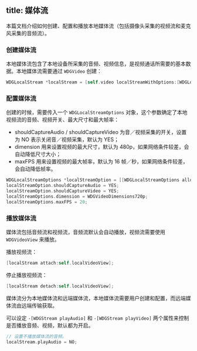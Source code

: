 title: 媒体流
---

本篇文档介绍如何创建、配置和播放本地媒体流（包括摄像头采集的视频流和麦克风采集的音频流）。


### 创建媒体流

本地媒体流包含了本地设备所采集的音频、视频信息，是视频通话所需要的基本数据。本地媒体流需要通过 `WDGVideo` 创建：

```objectivec
WDGLocalStream *localStream = [self.video localStreamWithOptions:[WDGLocalStreamOptions new]];
```

### 配置媒体流

创建的时候，需要传入一个 `WDGLocalStreamOptions` 对象，这个参数确定了本地视频流的音频、视频开关、最大尺寸和最大帧率：
* shouldCaptureAudio / shouldCaptureVideo 为音／视频采集的开关，设置为 NO 表示关闭音／视频采集，默认为 YES；
* dimension 用来设置视频的最大尺寸，默认为 480p，如果网络条件较差，会自动降低尺寸大小；
* maxFPS 用来设置视频的最大帧率，默认为 16 帧／秒，如果网络条件较差，会自动降低帧率。

```objectivec
WDGLocalStreamOptions *localStreamOption = [[WDGLocalStreamOptions alloc] init];
localStreamOption.shouldCaptureAudio = YES;
localStreamOption.shouldCaptureVideo = YES;
localStreamOptions.dimension = WDGVideoDimensions720p;
localStreamOptions.maxFPS = 20;
```

### 播放媒体流

媒体流包括音频流和视频流，音频流默认会自动播放，视频流需要使用 `WDGVideoView` 来播放。

播放视频流：

```objectivec
[localStream attach:self.localVideoView];
```

停止播放视频流：

```objectivec
[localStream detach:self.localVideoView];
```

媒体流分为本地媒体流和远端媒体流，本地媒体流需要用户创建和配置，而远端媒体流由远端传输获取。

可以设定 `-[WDGStream playAudio]` 和 `-[WDGStream playVideo]` 两个属性来控制是否播放音频、视频，默认都为开启。

```objectivec
// 设置不播放媒体流的音频。
localStream.playAudio = NO;
```
